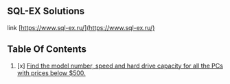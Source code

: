 ## SQL-EX Solutions 

link [https://www.sql-ex.ru/](https://www.sql-ex.ru/)

## Table Of Contents

1. [x] [Find the model number, speed and hard drive capacity for all the PCs with prices below $500.](./solutions/ex1.md)
